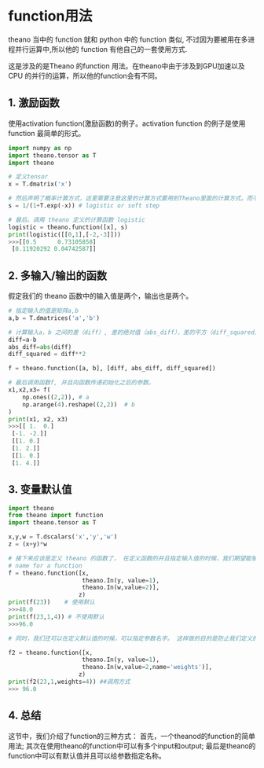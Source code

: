 # function用法

theano 当中的 function 就和 python 中的 function 类似, 不过因为要被用在多进程并行运算中,所以他的 function 有他自己的一套使用方式.

这是涉及的是Theano 的function 用法。在theano中由于涉及到GPU加速以及CPU 的并行的运算，所以他的function会有不同。

## 1. 激励函数

使用activation function(激励函数)的例子。activation function 的例子是使用 function 最简单的形式。

```py
import numpy as np
import theano.tensor as T
import theano

# 定义tensor
x = T.dmatrix('x')

# 然后声明了概率计算方式，这里需要注意这里的计算方式要用到Theano里面的计算方式。而不能使用numpy包里面的exp()。
s = 1/(1+T.exp(-x)) # logistic or soft step

# 最后。调用 theano 定义的计算函数 logistic
logistic = theano.function([x], s)
print(logistic([[0,1],[-2,-3]]))
>>>[[0.5      0.73105858]
 [0.11920292 0.04742587]]
```

## 2. 多输入/输出的函数

假定我们的 theano 函数中的输入值是两个，输出也是两个。

```py
# 指定输入的值是矩阵a,b
a,b = T.dmatrices('a','b')

# 计算输入a，b 之间的差（diff）, 差的绝对值（abs_diff），差的平方（diff_squared）
diff=a-b
abs_diff=abs(diff)
diff_squared = diff**2

f = theano.function([a, b], [diff, abs_diff, diff_squared])

# 最后调用函数f, 并且向函数传递初始化之后的参数。
x1,x2,x3= f(
    np.ones((2,2)), # a
    np.arange(4).reshape((2,2))  # b
)
print(x1, x2, x3)
>>>[[ 1.  0.]
 [-1. -2.]]
 [[1. 0.]
 [1. 2.]]
 [[1. 0.]
 [1. 4.]]
```

## 3. 变量默认值

```py
import theano
from theano import function
import theano.tensor as T

x,y,w = T.dscalars('x','y','w')
z = (x+y)*w

# 接下来应该是定义 theano 的函数了， 在定义函数的并且指定输入值的时候，我们期望能够有默认值， 于是我们使用 theano 的默认值书写方式来指定
# name for a function
f = theano.function([x,
                     theano.In(y, value=1),
                     theano.In(w,value=2)],
                    z)
print(f(23))    # 使用默认
>>>48.0
print(f(23,1,4)) # 不使用默认
>>>96.0

# 同时，我们还可以在定义默认值的时候，可以指定参数名字。 这样做的目的是防止我们定义的参数过于多的情况下，忘记函数的顺序。

f2 = theano.function([x,
                     theano.In(y, value=1),
                     theano.In(w,value=2,name='weights')],
                    z)
print(f2(23,1,weights=4)) ##调用方式
>>> 96.0
```

## 4. 总结

这节中，我们介绍了function的三种方式： 首先，一个theanod的function的简单用法; 其次在使用theano的function中可以有多个input和output; 最后是theano的function中可以有默认值并且可以给参数指定名称。